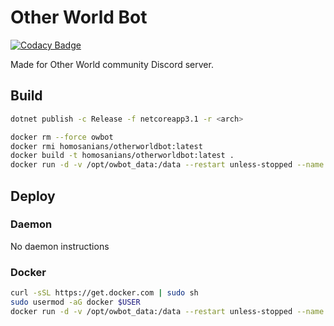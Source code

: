 # Other World Bot

[![Codacy Badge](https://app.codacy.com/project/badge/Grade/37156bf972d3435baae36087497d1bb5)](https://www.codacy.com?utm_source=github.com&amp;utm_medium=referral&amp;utm_content=Homosanians/OtherWorldBot&amp;utm_campaign=Badge_Grade)

Made for Other World community Discord server.

## Build

```bash
dotnet publish -c Release -f netcoreapp3.1 -r <arch>
```

```bash
docker rm --force owbot
docker rmi homosanians/otherworldbot:latest
docker build -t homosanians/otherworldbot:latest .
docker run -d -v /opt/owbot_data:/data --restart unless-stopped --name owbot homosanians/otherworldbot:latest
```

## Deploy

### Daemon

No daemon instructions

### Docker

```bash
curl -sSL https://get.docker.com | sudo sh
sudo usermod -aG docker $USER
docker run -d -v /opt/owbot_data:/data --restart unless-stopped --name owbot homosanians/otherworldbot:latest
```
